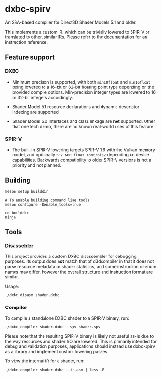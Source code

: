 # dxbc-spirv

An SSA-based compiler for Direct3D Shader Models 5.1 and older.

This implements a custom IR, which can be trivially lowered to SPIR-V or translated to other, similar IRs.
Please refer to the [documentation](https://github.com/doitsujin/dxbc-spirv/blob/main/ir/ir.md) for an
instruction reference.

## Feature support

### DXBC
- Minimum precison is supported, with both `min10float` and `min16float` being lowered to
a 16-bit or 32-bit floating point type depending on the provided compile options.
Min-precision integer types are lowered to 16 or 32-bit integers accordingly.

- Shader Model 5.1 resource declarations and dynamic descriptor indexing are supported.

- Shader Model 5.0 interfaces and class linkage are **not** supported. Other that one
  tech demo, there are no known real-world uses of this feature.

### SPIR-V
- The built-in SPIR-V lowering targets SPIR-V 1.6 with the Vulkan memory model, and
  optionally `SPV_KHR_float_controls2` depending on device capabilities. Backwards
  compatibility to older SPIR-V versions is not a priority and not planned.

## Building

```
meson setup builddir

# To enable building command line tools
meson configure -Denable_tools=true

cd builddir
ninja
```

## Tools

### Disassebler

This project provides a custom DXBC disassembler for debugging purposes. Its output does
**not** match that of d3dcompiler in that it does not parse resource metadata or shader
statistics, and some instruction or enum names may differ, however the overall structure
and instruction format are similar.

Usage:

```
./dxbc_disasm shader.dxbc
```

### Compiler

To compile a standalone DXBC shader to a SPIR-V binary, run:

```
./dxbc_compiler shader.dxbc --spv shader.spv
```

Please note that the resulting SPIR-V binary is likely not useful as-is due to the way
resources and shader I/O are lowered. This is primarily intended for debug and validation
purposes, applications should instead use dxbc-spirv as a library and implement custom
lowering passes.

To view the internal IR for a shader, run:

```
./dxbc_compiler shader.dxbc --ir-asm | less -R
```
